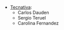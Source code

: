 - [Tecnativa](https://www.tecnativa.com):
  - Carlos Dauden
  - Sergio Teruel
  - Carolina Fernandez
